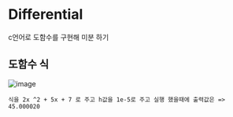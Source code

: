 # Differential
c언어로 도함수를 구현해 미분 하기


## 도함수 식
![image](https://user-images.githubusercontent.com/35417717/162562548-3e99a38c-ca3e-4f7b-90cd-628e21b70736.png)

`
식을 2x ^2 + 5x + 7 로 주고 h값을 1e-5로 주고 실행 했을때에 출력값은
=> 45.000020
`
